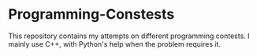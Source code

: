 # Programming-Constests

This repository contains my attempts on different programming contests. I mainly use C++, with Python's help when the problem requires it.
